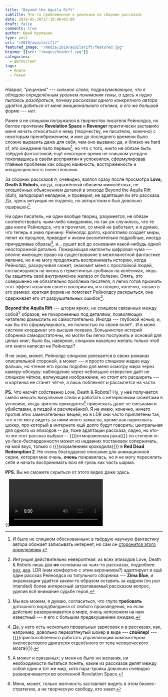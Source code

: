 ```yaml
---
title: "Beyond the Aquila Rift"
subtitle: Что-то приближенное к рецензии на сборник рассказов
date: 2019-05-30T17:10:00+03:00
draft: false
comments: true
author: Юрий Крупенин
type: post
url: "/2019/aquilarift/"
featured_image: "/media/2019/aquilarift/featured.jpg"
bigimg: [{src: "images/header1.jpg"}]
categories:
  - Шитпостинг
tags:
  - Книги
  - Ревью
---
```


_Наврал, "рецензия" --- сильное слово, подразумевающее, что я обладаю определённым уровнем понимания темы, а здесь я нудно пытаюсь разобраться, почему рассказам одного конкретного автора удаётся добиться от меня эмоционального отклика, а его же большой форме --- нет._

Ранее я не слишком погружался в творчество писателя Рейнолдса, но беглое прочтение **Revelation Space** и **Revenger** практически заставило меня начать относиться к нему (творчеству, не писателю, конечно) с некоторым пренебрежением, и мне до последнего времени было сложно выразить даже для себя, чем оно вызвано: да, и близко не hard sf, это ожидание пало первым[^mark1], но что с того, никто не обязан быть твёрдой фантастикой; ещё некоторое время не слишком усердно покопавшись в своём восприятии я успокоился, сформулировав главные проблемы как общую наивность, восторженность и _младовзрослость_ повествования.

За сборник рассказов я, очевидно, взялся сразу после просмотра **Love, Death & Robots**, когда, поражённый обилием мимолётных, не опошлённых объяснением деталей в эпизоде Beyond the Aquila Rift (duh), заподозрил неладное, и проверил, не адаптация ли это рассказа. Да, здесь интуиция не подвела, но авторством я был довольно ошарашен[^mark2].

Ни один писатель, ни один вообще творец, разумеется, не обязан соответствовать чьим-либо ожиданиям, но так уж случилось, что те две книги Рейнолдса, что я прочитал, со мной не работают, и я думаю, что теперь я знаю причину: Рейнолдс долго, кропотливо создаёт миры, лепит их прошлое, приводит к жизни восхитительно подробные, иногда причудливые образы[^mark3], и... рушит всё до основания какой-нибудь одной неосторожной деталью. Пожирающая импланты цифровая чума --- вполне имеющее право на существование в межпланетной фантастике явление, но я не могу продолжать воспринимать историю, когда Рейнолдс, раскручивая сюжет, знакомит меня с прослойкой людей, согласившихся на жизнь в герметичных гробиках на колёсиках, лишь бы защитить своё внутримясное железо от болезни. Опять, это совершенно не обязательно проблема писателя, я легко готов признать этот эффект изъяном своего восприятия, и я говорю, конечно, только в его рамках: краткая форма не помогает Рейнолдсу раскрыться, она сдерживает его от разрушительных ошибок[^mark4].

**Beyond the Aquila Rift** --- шторм ярких, не слишком связанных между собой[^mark5] образов; не похороненных под деталями, позволяющих читателю домыслить их самостоятельно. Иногда --- глубокой ночью, и, как бы это сформулировать, не полностью по своей воле?.. И в моей системе координат это  высшая похвала. Большинство историй сборника самодостаточны, но могли бы легко послужить и основой для целых книг; было бы, наверное, слишком нахально желать только чтоб эти книги написал не Рейнолдс?

Я не знаю, может, Рейнолдс слишком увлекается в своих романах описательной стороной, а может --- я просто слишком жадно ищу фальшь, но чтение его прозы подобно для меня осмотру мира через камеру-обскуру: наблюдение через небольшое отверстие даёт не слишком чёткое, волнующее изображение, но стоит его расширить --- и картинка не станет чётче, а лишь поблекнет и рассыпется на части.

**PS.** Что насчёт собственно Love, Death & Robots? Ну, у неё получается смело мешать визуальные стили и работать с интересными сюжетами в условиях, когда зрителя приходится[^mark6] привлекать даже не сиськами и убийствами, а пиздой и расчленёнкой. Я не имею, конечно, ничего против этих замечательных вещей, но в LDR они часто приплетены так, что я не могу видеть за ними иного замысла, кроме как нарисовать шокер, про который в интернете ещё долго будут говорить; центральная для одного из эпизодов -- да, тоже адаптации рассказа, ладно, но кто-то же этот рассказ выбрал -- {{<spoiler>}}отмороженная рука{{</spoiler>}} по степени in-yo-face-беспардонности может из недавних постановок соперничать, на мой вкус, только с {{<spoiler>}}кормлением крокодила{{</spoiler>}} в **Red Dead Redemption 2**. Не очень благодарное описание для анимационной серии, которая мне очень, **очень** понравилась, но я не могу пересилить себя и начать воспринимать всю её грязь как часть шарма.



**PPS.** Вы не сможете скрыться от этого видео даже здесь.

{{<video src="images/garfield.mp4">}}


[1]: https://io9.gizmodo.com/alastair-reynolds-dont-call-it-hard-science-fiction-5765870
[2]: https://www.theverge.com/2019/3/22/18267894/netflix-love-death-robots-read-stories-free-online-john-scalzi-ken-liu-marko-kloos-alastair-reynolds
[3]: https://culturedvultures.com/read-stories-inspired-love-death-robots/


[^mark1]: И было не слишком обоснованным: в твёрдую научную фантастику автора обожает записывать интернет, но сам он [сторонится этого определения][1].

[^mark2]: Интуиция действительно невероятная: из всех эпизодов Love, Death & Robots лишь два **не** основаны на чьих-то рассказах, подробнее: [раз][2], [два][3]. LDR (нам комфортно с этим акронимом?) адаптирует и ещё один рассказ Рейнолдса из титульного сборника --- **Zima Blue**, и экранизации удаётся каким-то образом оставить за кадром (no pun intended) более интересный затрагиваемый рассказом вопрос, уделив всё внимание судьбе героя.

[^mark3]: Мы все можем, я думаю, согласиться, что глупо **требовать** дотошного ворлдбилдинга от любого произведения, но если действие разворачивается в мире, очень непохожем на нам известный --- я его с большим предвкушением ожидаю.

[^mark4]: Да, у него есть несколько провальных зарисовок и в рассказах, как, например, довольно перезатянутый шокер в виде --- **спойлер!** --- {{<spoiler>}}приспособленного работать управляющим компьютером околосветового двигателя отделённого от тела человеческого мозга{{</spoiler>}}.

[^mark5]: А может и связанных; у меня не было ни желания, ни необходимости пытаться понять, какие из рассказов делят между собой один и тот же мир, хотя пара-тройка довольно очевидно разворачивается во вселенной Revelation Space.

[^mark6]: Меня, может, только желчность заставляет видеть в этом бизнес-стратегию, а не творческую свободу, кто знает.
